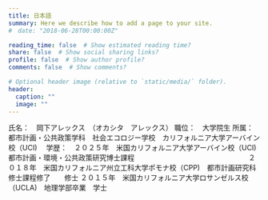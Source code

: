 ```yaml
---
title: 日本語
summary: Here we describe how to add a page to your site.
#　date: "2018-06-28T00:00:00Z"

reading_time: false  # Show estimated reading time?
share: false  # Show social sharing links?
profile: false  # Show author profile?
comments: false  # Show comments?

# Optional header image (relative to `static/media/` folder).
header:
  caption: ""
  image: ""
---
```

氏名：　岡下アレックス　（オカシタ　アレックス）
職位：　大学院生
所属：都市計画・公共政策学科　社会エコロジー学校　カリフォルニア大学アーバイン校（UCI)　
学歴：　２０２５年　米国カリフォルニア大学アーバイン校（UCI)　都市計画・環境・公共政策研究博士課程　　　　　　　　　　　　　　　　
        ２０１８年　米国カリフォルニア州立工科大学ポモナ校（CPP)　都市計画研究科修士課程修了　　修士
        ２０１５年　米国カリフォルニア大学ロサンゼルス校（UCLA)　地理学部卒業　学士
